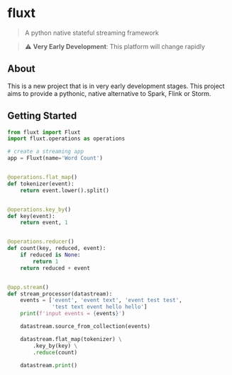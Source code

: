 # fluxt

> A python native stateful streaming framework

> :warning: **Very Early Development**: This platform will change rapidly

## About

This is a new project that is in very early development stages. This project aims to provide a pythonic, native alternative to Spark, Flink or Storm. 

## Getting Started

```python
from fluxt import Fluxt
import fluxt.operations as operations

# create a streaming app
app = Fluxt(name='Word Count')


@operations.flat_map()
def tokenizer(event):
    return event.lower().split()


@operations.key_by()
def key(event):
    return event, 1


@operations.reducer()
def count(key, reduced, event):
    if reduced is None:
        return 1
    return reduced + event


@app.stream()
def stream_processor(datastream):
    events = ['event', 'event text', 'event test test',
              'test text event hello hello']
    print(f'input events = {events}')

    datastream.source_from_collection(events)

    datastream.flat_map(tokenizer) \
        .key_by(key) \
        .reduce(count)

    datastream.print()

```